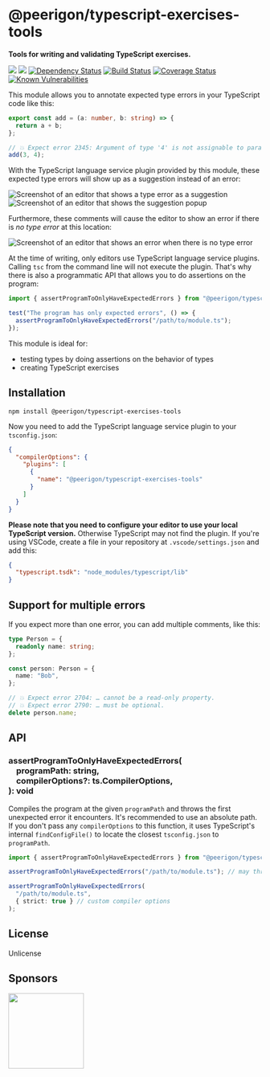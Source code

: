 # @peerigon/typescript-exercises-tools

**Tools for writing and validating TypeScript exercises.**

[![](https://img.shields.io/npm/v/@peerigon/typescript-exercises-tools.svg)](https://www.npmjs.com/package/@peerigon/typescript-exercises-tools)
[![](https://img.shields.io/npm/dm/@peerigon/typescript-exercises-tools.svg)](https://www.npmjs.com/package/@peerigon/typescript-exercises-tools)
[![Dependency Status](https://david-dm.org/peerigon/@peerigon/typescript-exercises-tools.svg)](https://david-dm.org/peerigon/@peerigon/typescript-exercises-tools)
[![Build Status](https://travis-ci.com/peerigon/@peerigon/typescript-exercises-tools.svg?branch=master)](https://travis-ci.com/peerigon/@peerigon/typescript-exercises-tools)
[![Coverage Status](https://coveralls.io/repos/github/peerigon/typescript-exercises-tools/badge.svg?branch=master)](https://coveralls.io/github/peerigon/typescript-exercises-tools?branch=master)
[![Known Vulnerabilities](https://snyk.io/test/github/peerigon/typescript-exercises-tools/badge.svg)](https://snyk.io/test/github/peerigon/typescript-exercises-tools)

This module allows you to annotate expected type errors in your TypeScript code like this:

```ts
export const add = (a: number, b: string) => {
  return a + b;
};

// 💥 Expect error 2345: Argument of type '4' is not assignable to parameter of type...
add(3, 4);
```

With the TypeScript language service plugin provided by this module, these expected type errors will show up as a suggestion instead of an error:

![Screenshot of an editor that shows a type error as a suggestion](./docs/editor-screenshot-1.jpg)
![Screenshot of an editor that shows the suggestion popup](./docs/editor-screenshot-2.jpg)

Furthermore, these comments will cause the editor to show an error if there is _no type error_ at this location:

![Screenshot of an editor that shows an error when there is no type error](./docs/editor-screenshot-3.jpg)

At the time of writing, only editors use TypeScript language service plugins. Calling `tsc` from the command line will not execute the plugin. That's why there is also a programmatic API that allows you to do assertions on the program:

```ts
import { assertProgramToOnlyHaveExpectedErrors } from "@peerigon/typescript-exercises-tools/tests";

test("The program has only expected errors", () => {
  assertProgramToOnlyHaveExpectedErrors("/path/to/module.ts");
});
```

This module is ideal for:

- testing types by doing assertions on the behavior of types
- creating TypeScript exercises

## Installation

```
npm install @peerigon/typescript-exercises-tools
```

Now you need to add the TypeScript language service plugin to your `tsconfig.json`:

```json
{
  "compilerOptions": {
    "plugins": [
      {
        "name": "@peerigon/typescript-exercises-tools"
      }
    ]
  }
}
```

**Please note that you need to configure your editor to use your local TypeScript version.** Otherwise TypeScript may not find the plugin. If you're using VSCode, create a file in your repository at `.vscode/settings.json` and add this:

```json
{
  "typescript.tsdk": "node_modules/typescript/lib"
}
```

## Support for multiple errors

If you expect more than one error, you can add multiple comments, like this:

```ts
type Person = {
  readonly name: string;
};

const person: Person = {
  name: "Bob",
};

// 💥 Expect error 2704: … cannot be a read-only property.
// 💥 Expect error 2790: … must be optional.
delete person.name;
```

## API

### assertProgramToOnlyHaveExpectedErrors(<br>&nbsp;&nbsp;&nbsp;&nbsp;programPath: string,<br>&nbsp;&nbsp;&nbsp;&nbsp;compilerOptions?: ts.CompilerOptions,<br>): void

Compiles the program at the given `programPath` and throws the first unexpected error it encounters. It's recommended to use an absolute path. If you don't pass any `compilerOptions` to this function, it uses TypeScript's internal `findConfigFile()` to locate the closest `tsconfig.json` to `programPath`.

```ts
import { assertProgramToOnlyHaveExpectedErrors } from "@peerigon/typescript-exercises-tools/tests";

assertProgramToOnlyHaveExpectedErrors("/path/to/module.ts"); // may throw

assertProgramToOnlyHaveExpectedErrors(
  "/path/to/module.ts",
  { strict: true } // custom compiler options
);
```

## License

Unlicense

## Sponsors

[<img src="https://assets.peerigon.com/peerigon/logo/peerigon-logo-flat-spinat.png" width="150" />](https://peerigon.com)
